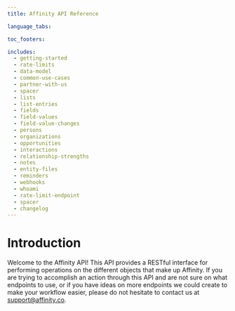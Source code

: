 ```yaml
---
title: Affinity API Reference

language_tabs:

toc_footers:

includes:
  - getting-started
  - rate-limits
  - data-model
  - common-use-cases
  - partner-with-us
  - spacer
  - lists
  - list-entries
  - fields
  - field-values
  - field-value-changes
  - persons
  - organizations
  - opportunities
  - interactions
  - relationship-strengths
  - notes
  - entity-files
  - reminders
  - webhooks
  - whoami
  - rate-limit-endpoint
  - spacer
  - changelog
---
```


# Introduction

Welcome to the Affinity API! This API provides a RESTful interface for performing
operations on the different objects that make up Affinity. If you are trying to
accomplish an action through this API and are not sure on what endpoints to use, or
if you have ideas on more endpoints we could create to make your workflow easier,
please do not hesitate to contact us at [support@affinity.co](support@affinity.co).
